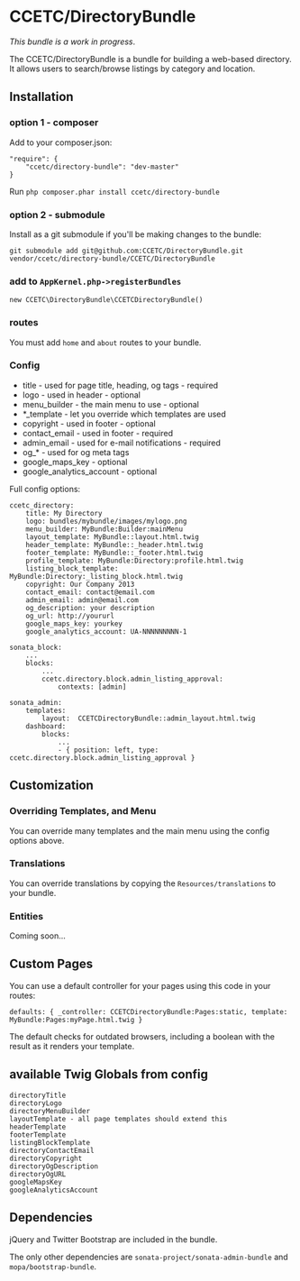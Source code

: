 # CCETC/DirectoryBundle
*This bundle is a work in progress*.

The CCETC/DirectoryBundle is a bundle for building a web-based directory.  It allows users to search/browse listings by category and location.

## Installation
### option 1 - composer
Add to your composer.json:

    "require": {
        "ccetc/directory-bundle": "dev-master"
    }

Run ``php composer.phar install ccetc/directory-bundle``

### option 2 - submodule
Install as a git submodule if you'll be making changes to the bundle:

    git submodule add git@github.com:CCETC/DirectoryBundle.git vendor/ccetc/directory-bundle/CCETC/DirectoryBundle

### add to ``AppKernel.php->registerBundles``

    new CCETC\DirectoryBundle\CCETCDirectoryBundle()

### routes
You must add ``home`` and ``about`` routes to your bundle.

### Config
* title - used for page title, heading, og tags - required
* logo - used in header - optional
* menu_builder - the main menu to use - optional
* *_template - let you override which templates are used
* copyright - used in footer - optional
* contact_email - used in footer - required
* admin_email - used for e-mail notifications - required
* og_* - used for og meta tags
* google_maps_key - optional
* google_analytics_account - optional

Full config options:

    ccetc_directory:
        title: My Directory
        logo: bundles/mybundle/images/mylogo.png
        menu_builder: MyBundle:Builder:mainMenu
        layout_template: MyBundle::layout.html.twig
        header_template: MyBundle::_header.html.twig
        footer_template: MyBundle::_footer.html.twig
        profile_template: MyBundle:Directory:profile.html.twig
        listing_block_template: MyBundle:Directory:_listing_block.html.twig
        copyright: Our Company 2013
        contact_email: contact@email.com
        admin_email: admin@email.com
        og_description: your description
        og_url: http://yoururl
        google_maps_key: yourkey
        google_analytics_account: UA-NNNNNNNNN-1

    sonata_block:
        ...
        blocks:
            ...
            ccetc.directory.block.admin_listing_approval:
                contexts: [admin]

    sonata_admin:
        templates:
            layout:  CCETCDirectoryBundle::admin_layout.html.twig
        dashboard:
            blocks:
                ...
                - { position: left, type: ccetc.directory.block.admin_listing_approval }

## Customization
### Overriding Templates, and Menu
You can override many templates and the main menu using the config options above.

### Translations
You can override translations by copying the ``Resources/translations`` to your bundle.


### Entities
Coming soon...

## Custom Pages
You can use a default controller for your pages using this code in your routes:

    defaults: { _controller: CCETCDirectoryBundle:Pages:static, template: MyBundle:Pages:myPage.html.twig }

The default checks for outdated browsers, including a boolean with the result as it renders your template.

## available Twig Globals from config

    directoryTitle
    directoryLogo
    directoryMenuBuilder
    layoutTemplate - all page templates should extend this
    headerTemplate
    footerTemplate
    listingBlockTemplate
    directoryContactEmail
    directoryCopyright
    directoryOgDescription
    directoryOgURL
    googleMapsKey
    googleAnalyticsAccount


## Dependencies
jQuery and Twitter Bootstrap are included in the bundle.

The only other dependencies are ``sonata-project/sonata-admin-bundle`` and ``mopa/bootstrap-bundle``.
